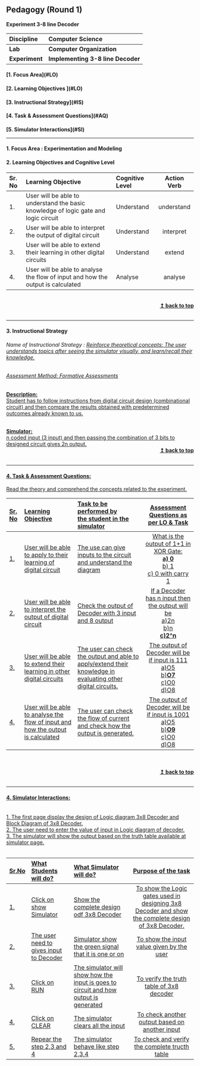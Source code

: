 ## Pedagogy (Round 1)
<p align="center">

<b> Experiment 3-8 line Decoder  <a name="top"></a> <br></b>
</p>

<b>Discipline | <b>Computer Science
:--|:--|
<b> Lab | <b> Computer Organization
<b> Experiment|     <b> Implementing 3-8 line Decoder


<h4> [1. Focus Area](#LO)
<h4> [2. Learning Objectives ](#LO)
<h4> [3. Instructional Strategy](#IS)
<h4> [4. Task & Assessment Questions](#AQ)
<h4> [5. Simulator Interactions](#SI)
<hr>

<a name="LO"></a>
#### 1. Focus Area : Experimentation and Modeling

#### 2. Learning Objectives and Cognitive Level


Sr. No |	Learning Objective	| Cognitive Level | Action Verb
:--|:--|:--|:-:
1.| User will be able to understand the basic knowledge of logic gate and logic circuit |Understand| understand
2.| User will be able to interpret the output of digital circuit | Understand | interpret
3.| User will be able to extend their learning in other digital circuits | Understand | extend
4.| User will be able to analyse the flow of input and how the output is calculated | Analyse |analyse


<br/>
<div align="right">
    <b><a href="#top">↥ back to top</a></b>
</div>
<br/>
<hr>

<a name="IS"></a>
#### 3. Instructional Strategy
###### Name of Instructional Strategy  :    <u>  Reinforce theoretical concepts: The user understands topics after seeing the simulator visually, and learn/recall their knowledge.
###### Assessment Method: Formative Assessments

<u> <b>Description: </b> </u>
<br>
Student has to follow instructions from digital circuit design (combinational circuit) and then compare the results obtained with predetermined outcomes already known to us.

<br/>
<u> <b>Simulator: </b> </u>
<br>
n coded input (3 input) and then passing the combination of 3 bits to designed circuit gives 2n output.
<br/>
<div align="right">
    <b><a href="#top">↥ back to top</a></b>
</div>
<br/>
<hr>

<a name="AQ"></a>
#### 4. Task & Assessment Questions:

Read the theory and comprehend the concepts related to the experiment. 
<br>

Sr. No |	Learning Objective	| Task to be performed by <br> the student  in the simulator | Assessment Questions as per LO & Task
:--|:--|:--|:-:
1.| User will be able to apply to their learning of digital circuit | The use can give inputs to the circuit and understand the diagram | What is the output of 1+1 in XOR Gate:<br><b>a) 0 </b><br>b) 1<br>c) 0 with carry 1<br>
2.| User will be able to interpret the output of digital circuit | Check the output of Decoder with 3 input and 8 output | If a Decoder has n input then the output will be<br>a)2n<br>b)n<br><b>c)2^n</b><br>
3.| User will be able to extend their learning in other digital circuits | The user can check the output and able to apply/extend their knowledge in evaluating other digital circuits. |The output of Decoder will be if input is 111<br>a)O5<br>b)<b>O7</b><br>c)O0<br>d)O8<br>
4.| User will be able to analyse the flow of input and how the output is calculated | The user can check the flow of current and check how the output is generated. |The output of Decoder will be if input is 1001<br>a)O5<br>b)<b>O9</b><br>c)O0<br>d)O8<br>


<br>
<br/>
<div align="right">
    <b><a href="#top">↥ back to top</a></b>
</div>
<br/>
<hr>

<a name="SI"></a>

#### 4. Simulator Interactions:
<br>
1. The first page display the design of Logic diagram 3x8 Decoder and Block Diagram of 3x8 Decoder.<br>
2. The user need to enter the value of input in Logic diagram of decoder.<br>
3. The simulator will show the output based on the truth table available at simulator page.<br>

<br>

Sr.No | What Students will do? |	What Simulator will do?	| Purpose of the task
:--|:--|:--|:--:
1.| Click on show Simulator | Show the complete design odf 3x8 Decoder| To show the Logic gates used in designing 3x8 Decoder and show the complete design of 3x8 Decoder.
2.| The user need to gives input to Decoder | Simulator show the green signal that it is one or on | To show the input value given by the user
3.| Click on RUN | The simulator will show how the input is goes to circuit and how output is generated | To verify the truth table of 3x8 decoder
4.| Click on CLEAR | The simulator clears all the input | To check another output based on another input
5.| Repear the step 2,3 and 4| The simulator behave like step 2,3,4 | To check and verify the complete tructh table



